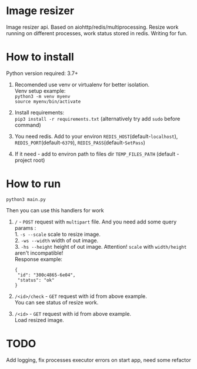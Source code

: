 # Image resizer

Image resizer api. Based on aiohttp/redis/multiprocessing.
Resize work running on different processes, work status stored in redis.
Writing for fun.


# How to install
Python version required: 3.7+
1. Recomended use venv or virtualenv for better isolation.\
   Venv setup example: \
   `python3 -m venv myenv`\
   `source myenv/bin/activate`
2. Install requirements: \
   `pip3 install -r requirements.txt` (alternatively try add `sudo` before command)
   
3. You need redis. Add to your environ `REDIS_HOST`(default-`localhost`), 
`REDIS_PORT`(default-`6379`), `REDIS_PASS`(default-`SetPass`) 

4. If it need - add to environ path to files dir `TEMP_FILES_PATH` (default - project root)


# How to run

`python3 main.py`

Then you can use this handlers for work
1) `/` - `POST` request with `multipart` file. And you need add some query params : \
        1. `-s --scale` scale to resize image. \
        2. `-ws --width` width of out image. \
        3. `-hs --height` height of out image. 
   Attention! `scale` with `width/height` aren't incompatible!     
   Response example:
   ```
   {
    "id": "300c4865-6e04",
    "status": "ok"
   }
   ```
2) `/<id>/check` - `GET` request with id from above example.        
    You can see status of resize work.

3) `/<id>` - `GET` request with id from above example.  
    Load resized image.      

# TODO
Add logging, fix processes executor errors on start app, need some refactor
